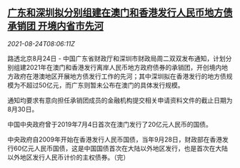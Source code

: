 <!--1629793863000-->
[广东和深圳拟分别组建在澳门和香港发行人民币地方债承销团 开境内省市先河](https://cn.reuters.com/article/rmb-local-bonds-underwriting-macau-hk-08-idCNKBS2FP0HJ)
------

<div><i>2021-08-24T08:06:11Z</i></div><p>路透北京8月24日 - 中国广东省财政厅和深圳市财政局周二双双发布通知，计划分别组建2021年在澳门和香港发行离岸人民币地方政府债券的承销团，开创境内地方政府在港澳地区开展地方债发行工作的先河；其中深圳拟在香港发行的地方债规模为不超过50亿元，而广东则暂未公布在澳门的具体发行规模。</p><p>通知均要求有意向担任承销团成员的金融机构提交相关申请资料文件的截止日期为8月30日。</p><p>中国中央政府曾于2019年7月4日首次在澳门发行了20亿元人民币的国债。</p><p>中央政府自2009年开始在香港发行人民币国债，当年9月28日，财政部在香港发行60亿元人民币国债，这是中国国债首次在大陆以外地区发行，也是首次在大陆以外地区发行人民币计价的主权债券。（完）</p>
